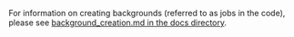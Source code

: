 For information on creating backgrounds (referred to as jobs in the code), please see [background_creation.md in the docs directory](../../../docs/develop/background_creation.md).
